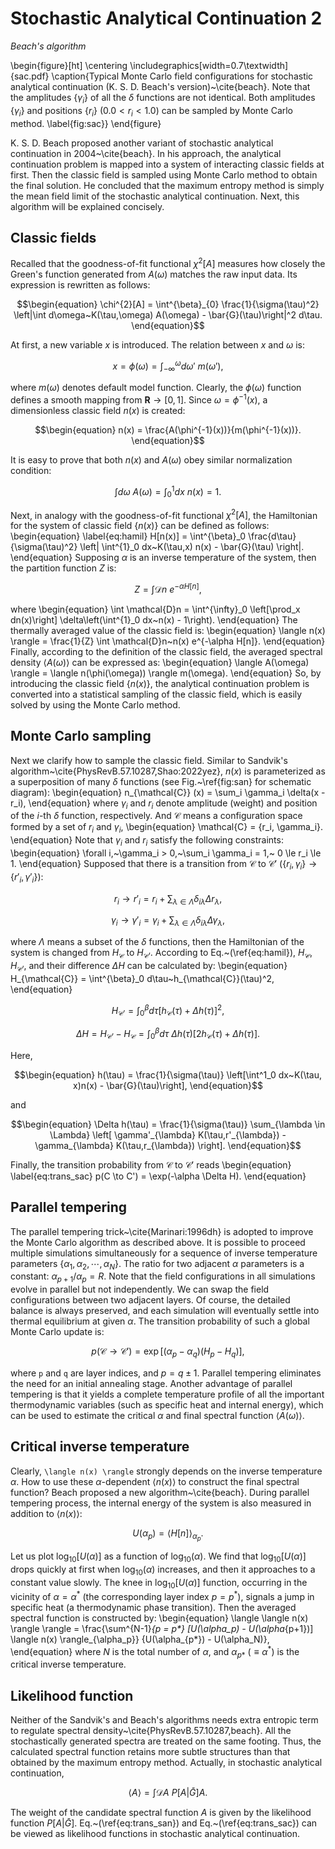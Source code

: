 # Stochastic Analytical Continuation 2

*Beach's algorithm*

\begin{figure}[ht]
\centering
\includegraphics[width=0.7\textwidth]{sac.pdf}
\caption{Typical Monte Carlo field configurations for stochastic analytical continuation (K. S. D. Beach's version)~\cite{beach}. Note that the amplitudes $\{\gamma_i\}$ of all the $\delta$ functions are not identical. Both amplitudes $\{\gamma_i\}$ and positions $\{r_i\}$ ($0.0 < r_i < 1.0$) can be sampled by Monte Carlo method. \label{fig:sac}}
\end{figure}

K. S. D. Beach proposed another variant of stochastic analytical continuation in 2004~\cite{beach}. In his approach, the analytical continuation problem is mapped into a system of interacting classic fields at first. Then the classic field is sampled using Monte Carlo method to obtain the final solution. He concluded that the maximum entropy method is simply the mean field limit of the stochastic analytical continuation. Next, this algorithm will be explained concisely.     

## Classic fields

Recalled that the goodness-of-fit functional $\chi^{2}[A]$ measures how closely the Green's function generated from $A(\omega)$ matches the raw input data. Its expression is rewritten as follows: 
```math
\begin{equation}
\chi^{2}[A] = \int^{\beta}_{0} \frac{1}{\sigma(\tau)^2} 
\left|\int d\omega~K(\tau,\omega) A(\omega) - \bar{G}(\tau)\right|^2 d\tau.
\end{equation}
```
At first, a new variable $x$ is introduced. The relation between $x$ and $\omega$ is:
```math  
\begin{equation}
x = \phi(\omega) = \int^{\omega}_{-\infty} d\omega'~m(\omega'),
\end{equation}
```
where $m(\omega)$ denotes default model function. Clearly, the $\phi(\omega)$ function defines a smooth mapping from $\mathbf{R} \to [0,1]$. Since $\omega = \phi^{-1}(x)$, a dimensionless classic field $n(x)$ is created:
```math
\begin{equation}
n(x) = \frac{A(\phi^{-1}(x))}{m(\phi^{-1}(x))}.
\end{equation}
```
It is easy to prove that both $n(x)$ and $A(\omega)$ obey similar normalization condition: 
```math
\begin{equation}
\int d\omega~A(\omega) = \int^{1}_0 dx~n(x) = 1.
\end{equation}
```
Next, in analogy with the goodness-of-fit functional $\chi^2[A]$, the Hamiltonian for the system of classic field $\{n(x)\}$ can be defined as follows:
\begin{equation}
\label{eq:hamil}
H[n(x)] = \int^{\beta}_0 \frac{d\tau}{\sigma(\tau)^2}
\left|
\int^{1}_0 dx~K(\tau,x) n(x) - \bar{G}(\tau)
\right|.
\end{equation}
Supposing $\alpha$ is an inverse temperature of the system, then the partition function $Z$ is:
```math
\begin{equation}
Z = \int \mathcal{D}n~e^{-\alpha H[n]},
\end{equation}
```
where
\begin{equation}
\int \mathcal{D}n = 
\int^{\infty}_0 \left[\prod_x dn(x)\right]
\delta\left(\int^{1}_0 dx~n(x) - 1\right).
\end{equation}
The thermally averaged value of the classic field is:
\begin{equation}
\langle n(x) \rangle = \frac{1}{Z} \int \mathcal{D}n~n(x) e^{-\alpha H[n]}.
\end{equation}
Finally, according to the definition of the classic field, the averaged spectral density $\langle A(\omega) \rangle$ can be expressed as:
\begin{equation}
\langle A(\omega) \rangle = \langle n(\phi(\omega)) \rangle m(\omega).
\end{equation}
So, by introducing the classic field $\{n(x)\}$, the analytical continuation problem is converted into a statistical sampling of the classic field, which is easily solved by using the Monte Carlo method.   

## Monte Carlo sampling

Next we clarify how to sample the classic field. Similar to Sandvik's algorithm~\cite{PhysRevB.57.10287,Shao:2022yez}, $n(x)$ is parameterized as a superposition of many $\delta$ functions (see Fig.~\ref{fig:san} for schematic diagram): 
\begin{equation}
n_{\mathcal{C}} (x) = \sum_i \gamma_i \delta(x - r_i),
\end{equation}
where $\gamma_i$ and $r_i$ denote amplitude (weight) and position of the $i$-th $\delta$ function, respectively. And $\mathcal{C}$ means a configuration space formed by a set of $r_i$ and $\gamma_i$,
\begin{equation}
\mathcal{C} = \{r_i, \gamma_i\}.
\end{equation}
Note that $\gamma_i$ and $r_i$ satisfy the following constraints:
\begin{equation}
\forall i,~\gamma_i > 0,~\sum_i \gamma_i = 1,~ 0 \le r_i \le 1.
\end{equation}
Supposed that there is a transition from $\mathcal{C}$ to $\mathcal{C}'$ ($\{r_i, \gamma_i\} \to \{r'_i, \gamma'_i\}$): 
```math
\begin{equation}
r_i \to r'_i = 
r_i + \sum_{\lambda \in \Lambda} \delta_{i\lambda} \Delta r_{\lambda},
\end{equation}
```
```math
\begin{equation}
\gamma_i \to \gamma'_i =
\gamma_i + \sum_{\lambda \in \Lambda} \delta_{i\lambda} \Delta \gamma_{\lambda},
\end{equation}
```
where $\Lambda$ means a subset of the $\delta$ functions, then the Hamiltonian of the system is changed from $H_{\mathcal{C}}$ to $H_{\mathcal{C}'}$. According to Eq.~(\ref{eq:hamil}), $H_\mathcal{C}$, $H_{\mathcal{C}'}$, and their difference $\Delta H$ can be calculated by:
\begin{equation}
H_{\mathcal{C}} = \int^{\beta}_0 d\tau~h_{\mathcal{C}}(\tau)^2,
\end{equation}
```math
\begin{equation}
H_{\mathcal{C}'} = \int^{\beta}_0 d\tau 
\left[h_{\mathcal{C}}(\tau) + \Delta h(\tau)\right]^2,
\end{equation}
```
```math
\begin{equation}
\Delta H = H_{\mathcal{C}'} - H_{\mathcal{C}} = 
\int^{\beta}_0 d\tau~\Delta h(\tau) 
[2h_{\mathcal{C}}(\tau) + \Delta h(\tau)].
\end{equation}
```
Here,
```math
\begin{equation}
h(\tau) = \frac{1}{\sigma(\tau)} \left[\int^1_0 dx~K(\tau, x)n(x) - \bar{G}(\tau)\right],
\end{equation}
```
and
```math
\begin{equation}
\Delta h(\tau) = \frac{1}{\sigma(\tau)}
\sum_{\lambda \in \Lambda}
\left[
\gamma'_{\lambda} K(\tau,r'_{\lambda}) - \gamma_{\lambda} K(\tau,r_{\lambda})
\right].
\end{equation}
```
Finally, the transition probability from $\mathcal{C}$ to $\mathcal{C}'$ reads
\begin{equation}
\label{eq:trans_sac}
p(C \to C') = \exp(-\alpha \Delta H).
\end{equation}

## Parallel tempering

The parallel tempering trick~\cite{Marinari:1996dh} is adopted to improve the Monte Carlo algorithm as described above. It is possible to proceed multiple simulations simultaneously for a sequence of inverse temperature parameters $\{\alpha_1, \alpha_2, \cdots, \alpha_N \}$. The ratio for two adjacent $\alpha$ parameters is a constant: $\alpha_{p+1} / \alpha_p = R$. Note that the field configurations in all simulations evolve in parallel but not independently. We can swap the field configurations between two adjacent layers. Of course, the detailed balance is always preserved, and each simulation will eventually settle into thermal equilibrium at given $\alpha$. The transition probability of such a global Monte Carlo update is:
```math
\begin{equation}
p(\mathcal{C} \to \mathcal{C}') = \exp[(\alpha_p - \alpha_q)(H_{p} - H_{q})],
\end{equation}
```
where ``p`` and ``q`` are layer indices, and $p = q \pm 1$. Parallel tempering eliminates the need for an initial annealing stage. Another advantage of parallel tempering is that it yields a complete temperature profile of all the important thermodynamic variables (such as specific heat and internal energy), which can be used to estimate the critical $\alpha$ and final spectral function $\langle A(\omega) \rangle$.   

## Critical inverse temperature

Clearly, ``\langle n(x) \rangle`` strongly depends on the inverse temperature $\alpha$. How to use these $\alpha$-dependent $\langle n(x) \rangle$ to construct the final spectral function? Beach proposed a new algorithm~\cite{beach}. During parallel tempering process, the internal energy of the system is also measured in addition to $\langle n(x) \rangle$: 
```math
\begin{equation}
U(\alpha_p) = \langle H [n] \rangle_{\alpha_p}.
\end{equation}
```
Let us plot $\log_{10}[U(\alpha)]$ as a function of $\log_{10} (\alpha)$. We find that $\log_{10}[U(\alpha)]$ drops quickly at first when $\log_{10} (\alpha)$ increases, and then it approaches to a constant value slowly. The knee in $\log_{10}[U(\alpha)]$ function, occurring in the vicinity of $\alpha = \alpha^*$ (the corresponding layer index $p = p^{*}$), signals a jump in specific heat (a thermodynamic phase transition). Then the averaged spectral function is constructed by:
\begin{equation}
\langle \langle n(x) \rangle \rangle =
\frac{\sum^{N-1}_{p = p*} [U(\alpha_p) - U(\alpha_{p+1})] \langle n(x) \rangle_{\alpha_p}}
{U(\alpha_{p*}) - U(\alpha_N)},
\end{equation}
where $N$ is the total number of $\alpha$, and $\alpha_{p*}$ ($\equiv \alpha^{*}$) is the critical inverse temperature.

## Likelihood function

Neither of the Sandvik's and Beach's algorithms needs extra entropic term to regulate spectral density~\cite{PhysRevB.57.10287,beach}. All the stochastically generated spectra are treated on the same footing. Thus, the calculated spectral function retains more subtle structures than that obtained by the maximum entropy method. Actually, in stochastic analytical continuation,
```math
\begin{equation}
\langle A \rangle = \int \mathcal{D} A~P[A|\bar{G}] A.
\end{equation}
```
The weight of the candidate spectral function $A$ is given by the likelihood function $P[A|\bar{G}]$. Eq.~(\ref{eq:trans_san}) and Eq.~(\ref{eq:trans_sac}) can be viewed as likelihood functions in stochastic analytical continuation.
